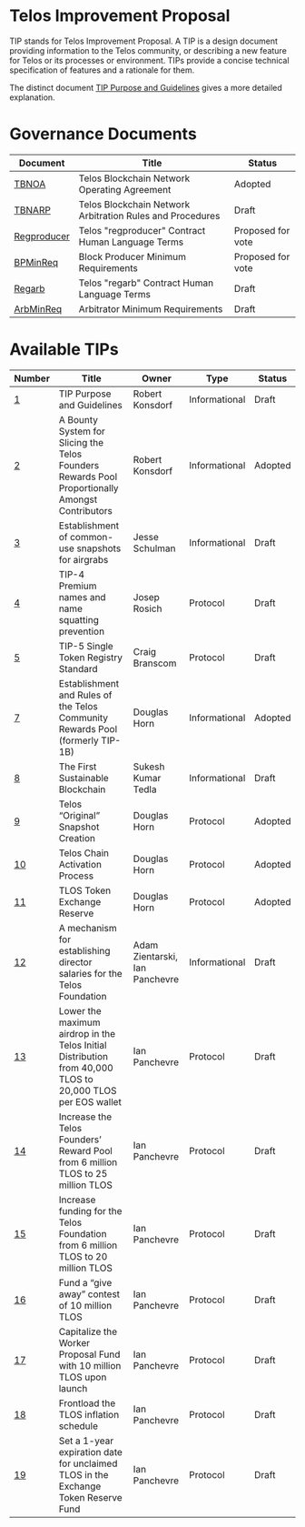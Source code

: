 # Telos Improvement Proposal
TIP stands for Telos Improvement Proposal. A TIP is a design document
providing information to the Telos community, or describing a new feature for
Telos or its processes or environment. TIPs provide a concise
technical specification of features and a rationale for them.

The distinct document [TIP Purpose and Guidelines](tip-0001.md) gives a more
detailed explanation.

# Governance Documents

Document           | Title                                                    | Status
-------------------|----------------------------------------------------------|------------------
[TBNOA](TelosOperatingAgreement.md)  | Telos Blockchain Network Operating Agreement | Adopted
[TBNARP](TBNARP.md) | Telos Blockchain Network Arbitration Rules and Procedures | Draft
[Regproducer](Regproducer.md) | Telos "regproducer" Contract Human Language Terms | Proposed for vote
[BPMinReq](BPMinReq.md) | Block Producer Minimum Requirements | Proposed for vote
[Regarb](Regarb.md) | Telos "regarb" Contract Human Language Terms | Draft
[ArbMinReq](ArbMinReq.md) | Arbitrator Minimum Requirements | Draft

# Available TIPs

Number             | Title                                                    | Owner             | Type           | Status
-------------------|----------------------------------------------------------|-------------------|----------------|--------
[1](tip-0001.md)  | TIP Purpose and Guidelines | Robert Konsdorf      | Informational  | Draft
[2](tip-0002.md)  | A Bounty System for Slicing the Telos Founders Rewards Pool Proportionally Amongst Contributors | Robert Konsdorf  | Informational | Adopted
[3](tip-0003.md)  | Establishment of common-use snapshots for airgrabs | Jesse Schulman | Informational | Draft
[4](tip-0004.md)  | TIP-4 Premium names and name squatting prevention | Josep Rosich | Protocol | Draft
[5](tip-0005.md)  | TIP-5 Single Token Registry Standard | Craig Branscom | Protocol | Draft
[7](tip-0007.md)  | Establishment and Rules of the Telos Community Rewards Pool (formerly TIP-1B) | Douglas Horn | Informational | Adopted
[8](tip-0008.md)  | The First Sustainable Blockchain | Sukesh Kumar Tedla | Informational | Draft
[9](tip-0009.md)  | Telos “Original” Snapshot Creation | Douglas Horn | Protocol | Adopted
[10](tip-0010.md)  | Telos Chain Activation Process | Douglas Horn | Protocol | Adopted
[11](tip-0011.md)  | TLOS Token Exchange Reserve | Douglas Horn | Protocol | Adopted
[12](tip-0012.md)  | A mechanism for establishing director salaries for the Telos Foundation | Adam Zientarski, Ian Panchevre | Informational | Draft
[13](tip-0013.md)  | Lower the maximum airdrop in the Telos Initial Distribution from 40,000 TLOS to 20,000 TLOS per EOS wallet | Ian Panchevre | Protocol | Draft
[14](tip-0014.md)  | Increase the Telos Founders’ Reward Pool from 6 million TLOS to 25 million TLOS | Ian Panchevre | Protocol | Draft
[15](tip-0015.md)  | Increase funding for the Telos Foundation from 6 million TLOS to 20 million TLOS | Ian Panchevre | Protocol | Draft
[16](tip-0016.md)  | Fund a “give away” contest of 10 million TLOS | Ian Panchevre | Protocol | Draft
[17](tip-0017.md)  | Capitalize the Worker Proposal Fund with 10 million TLOS upon launch | Ian Panchevre | Protocol | Draft
[18](tip-0018.md)  | Frontload the TLOS inflation schedule | Ian Panchevre | Protocol | Draft
[19](tip-0019.md)  | Set a 1-year expiration date for unclaimed TLOS in the Exchange Token Reserve Fund | Ian Panchevre | Protocol | Draft
